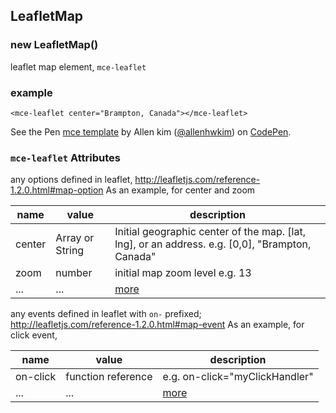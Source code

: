 <a name="LeafletMap"></a>

## LeafletMap
<a name="new_LeafletMap_new"></a>

### new LeafletMap()
leaflet map element, `mce-leaflet`

### example
```
<mce-leaflet center="Brampton, Canada"></mce-leaflet>
```

<p datmce-height="300" datmce-theme-id="32189" datmce-slug-hash="BJmaeb" datmce-default-tab="html,result" datmce-user="allenhwkim" datmce-embed-version="2" datmce-pen-title="mce template" class="codepen">See the Pen <a href="https://codepen.io/allenhwkim/pen/PEJKKo/">mce template</a> by Allen kim (<a href="https://codepen.io/allenhwkim">@allenhwkim</a>) on <a href="https://codepen.io">CodePen</a>.</p>
<script async src="https://production-assets.codepen.io/assets/embed/ei.js"></script>


### `mce-leaflet` Attributes 
any options defined in leaflet, http://leafletjs.com/reference-1.2.0.html#map-option
As an example, for center and zoom 

 |name|value|description|
 |---|---|---|
 |center|Array or String| Initial geographic center of the map. [lat, lng], or an address. e.g. [0,0], "Brampton, Canada"
 |zoom|number| initial map zoom level e.g. 13
 |...|...| [more](http://leafletjs.com/reference-1.2.0.html#map-option)

any events defined in leaflet with `on-` prefixed; http://leafletjs.com/reference-1.2.0.html#map-event
As an example, for click event, 

 |name|value|description|
 |---|---|---|
 |on-click|function reference| e.g. on-click="myClickHandler"
 |...|...| [more](http://leafletjs.com/reference-1.2.0.html#map-event)

